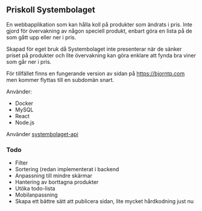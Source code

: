 ## Priskoll Systembolaget
En webbapplikation som kan hålla koll på produkter som ändrats i pris. Inte gjord för övervakning av någon speciell produkt, enbart göra en lista på de som gått upp eller ner i pris.

Skapad för eget bruk då Systembolaget inte presenterar när de sänker priset på produkter och lite övervakning kan göra enklare att fynda bra viner som går ner i pris.

För tillfället finns en fungerande version av sidan på https://bjorntp.com men kommer flyttas till en subdomän snart.

Använder:
<ul>
<li>Docker</li>
<li>MySQL</li>
<li>React</li>
<li>Node.js</li>
</ul>

Använder [systembolaget-api](https://github.com/AlexGustafsson/systembolaget-api)

### Todo
<ul>
  <li>Filter</li>
  <li>Sortering (redan implementerat i backend</li>
  <li>Anpassning till mindre skärmar</li>
  <li>Hantering av borttagna produkter</li>
  <li>Utöka todo-lista</li>
  <li>Mobilanpassning</li>
  <li>Skapa ett bättre sätt att publicera sidan, lite mycket hårdkodning just nu</li>
</ul>
